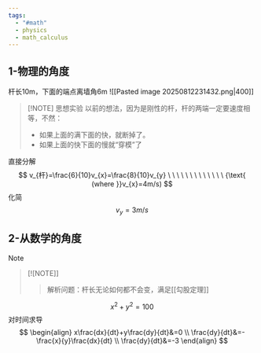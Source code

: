 ```yaml
---
tags:
  - "#math"
  - physics
  - math_calculus
---
```

## 1-物理的角度
杆长10m，下面的端点离墙角6m
![[Pasted image 20250812231432.png|400]]

> [!NOTE] 思想实验
> 以前的想法，因为是刚性的杆，杆的两端一定要速度相等，不然：
> - 如果上面的满下面的快，就断掉了。
> - 如果上面的快下面的慢就“穿模”了

直接分解
$$
v_{杆}=\frac{6}{10}v_{x}=\frac{8}{10}v_{y} \ \ \ \ \ \ \ \ \ \ \ \ \ {\text{     (where }}v_{x}=4m/s)
$$
化简
$$
v_{y}=3m/s
$$

## 2-从数学的角度

> [!NOTE]

> [![NOTE]]
> > 解析问题：杆长无论如何都不会变，满足[[勾股定理]]

$$
x^{2}+y^{2}=100
$$
对时间求导
$$
\begin{align}
x\frac{dx}{dt}+y\frac{dy}{dt}&=0 \\
\frac{dy}{dt}&=-\frac{x}{y}\frac{dx}{dt} \\
\frac{dy}{dt}&=-3
\end{align}
$$